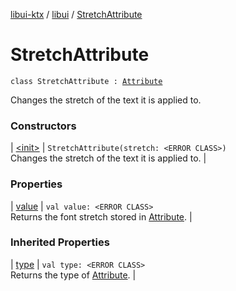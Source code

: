 [libui-ktx](../../index.md) / [libui](../index.md) / [StretchAttribute](./index.md)

# StretchAttribute

`class StretchAttribute : `[`Attribute`](../-attribute/index.md)

Changes the stretch of the text it is applied to.

### Constructors

| [&lt;init&gt;](-init-.md) | `StretchAttribute(stretch: <ERROR CLASS>)`<br>Changes the stretch of the text it is applied to. |

### Properties

| [value](value.md) | `val value: <ERROR CLASS>`<br>Returns the font stretch stored in [Attribute](../-attribute/index.md). |

### Inherited Properties

| [type](../-attribute/type.md) | `val type: <ERROR CLASS>`<br>Returns the type of [Attribute](../-attribute/index.md). |

